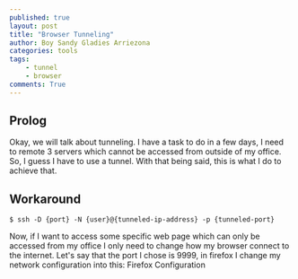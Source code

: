 ```yaml
---
published: true
layout: post
title: "Browser Tunneling"
author: Boy Sandy Gladies Arriezona
categories: tools
tags:
    - tunnel
    - browser
comments: True
---
```


## Prolog

Okay, we will talk about tunneling. I have a task to do in a few days, I need to remote 3 servers which cannot be accessed from outside of my office. So, I guess I have to use a tunnel. With that being said, this is what I do to achieve that.

## Workaround

``` shell
$ ssh -D {port} -N {user}@{tunneled-ip-address} -p {tunneled-port}
```

Now, if I want to access some specific web page which can only be accessed from my office I only need to change how my browser connect to the internet. Let's say that the port I chose is 9999, in firefox I change my network configuration into this:
Firefox Configuration
